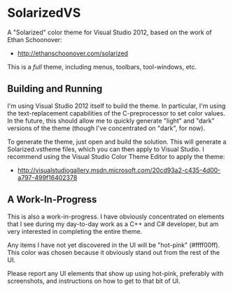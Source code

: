 SolarizedVS
===========

A "Solarized" color theme for Visual Studio 2012, based on the work of Ethan Schoonover:
* http://ethanschoonover.com/solarized

This is a *full* theme, including menus, toolbars, tool-windows, etc.


Building and Running
--------------------

I'm using Visual Studio 2012 itself to build the theme.  In particular, I'm using the text-replacement capabilities of the C-preprocessor to set color values.  In the future, this should allow me to quickly generate "light" and "dark" versions of the theme (though I've concentrated on "dark", for now).

To generate the theme, just open and build the solution.  This will generate a Solarized.vstheme files, which you can then apply to Visual Studio.  I recommend using the Visual Studio Color Theme Editor to apply the theme:
* http://visualstudiogallery.msdn.microsoft.com/20cd93a2-c435-4d00-a797-499f16402378


A Work-In-Progress
------------------

This is also a work-in-progress.  I have obviously concentrated on elements that I see during my day-to-day work as a C++ and C# developer, but am very interested in completing the entire theme.

Any items I have not yet discovered in the UI will be "hot-pink" (#ffff00ff).  This color was chosen because it obviously stand out from the rest of the UI.

Please report any UI elements that show up using hot-pink, preferably with screenshots, and instructions on how to get to that bit of UI.
